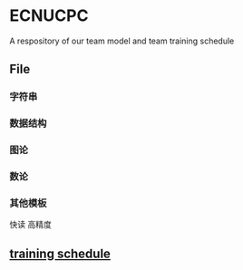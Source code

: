 # ECNUCPC

A respository of our team model and team training schedule

## File

### 字符串

### 数据结构

### 图论

### 数论

### 其他模板

快读
高精度

## [training schedule](https://docs.qq.com/sheet/DQm13V0hzYldybnVD)
